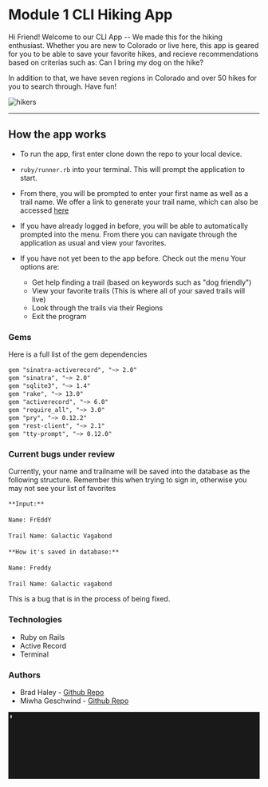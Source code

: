 # Module 1 CLI Hiking App 

Hi Friend! Welcome to our CLI App -- We made this for the hiking enthusiast. Whether you are new to Colorado or live here, this app is geared for you to be able to save your favorite hikes, and recieve recommendations based on criterias such as: Can I bring my dog on the hike? 

In addition to that, we have seven regions in Colorado and over 50 hikes for you to search through. 
Have fun! 

![hikers](https://i.ibb.co/jVjTmk8/hikers.jpg)


---

## How the app works  

* To run the app, first enter clone down the repo to your local device. 
* `ruby/runner.rb` into your terminal. This will prompt the application to start. 

* From there, you will be prompted to enter your first name as well as a trail name. We offer a link to generate your trail name, which can also be accessed [here](https://thetrek.co/trail-name-generator/)

* If you have already logged in before, you will be able to automatically prompted into the menu. From there you can navigate through the application as usual and view your favorites. 

* If you have not yet been to the app before. Check out the menu
    Your options are: 
    * Get help finding a trail (based on keywords such as "dog friendly")
    * View your favorite trails (This is where all of your saved trails will live) 
    * Look through the trails via their Regions 
    * Exit the program 


### Gems 

Here is a full list of the gem dependencies 

```
gem "sinatra-activerecord", "~> 2.0"
gem "sinatra", "~> 2.0"
gem "sqlite3", "~> 1.4"
gem "rake", "~> 13.0"
gem "activerecord", "~> 6.0"
gem "require_all", "~> 3.0"
gem "pry", "~> 0.12.2"
gem "rest-client", "~> 2.1"
gem "tty-prompt", "~> 0.12.0"

```

### Current bugs under review 

Currently, your name and trailname will be saved into the database as the following structure. Remember this when trying to sign in, otherwise you may not see your list of favorites 

```
**Input:**

Name: FrEddY

Trail Name: Galactic Vagabond

**How it's saved in database:**

Name: Freddy 

Trail Name: Galactic vagabond 

```
This is a bug that is in the process of being fixed. 


### Technologies 

* Ruby on Rails 
* Active Record 
* Terminal 


### Authors

* Brad Haley - [Github Repo](https://github.com/bshaley25)
* Miwha Geschwind - [Github Repo](https://github.com/miwhag)



![](CLI_app_1.gif)